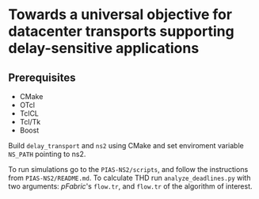 # Towards a universal objective for datacenter transports supporting delay-sensitive applications

## Prerequisites

 * CMake
 * OTcl
 * TclCL
 * Tcl/Tk
 * Boost

Build `delay_transport` and `ns2` using CMake and set enviroment variable `NS_PATH` pointing to ns2.

To run simulations go to the `PIAS-NS2/scripts`, and follow the instructions from `PIAS-NS2/README.md`.
To calculate THD run `analyze_deadlines.py` with two arguments: *pFabric*'s `flow.tr`, and `flow.tr` of the algorithm of interest.





